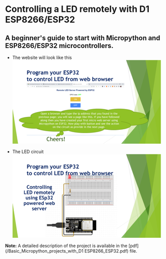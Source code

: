 # Controlling a LED remotely with D1 ESP8266/ESP32

## A beginner's guide to start with Micropython and ESP8266/ESP32 microcontrollers.

* The website will look like this ![Web server powered by ESP32](/images/12.png)

* The LED circuit ![Simple LED circuit with ESP32](/images/13.png)

**Note:** A detailed description of the project is available in the [pdf](/Basic_Micropython_projects_with_D1 ESP8266_ESP32.pdf) file.